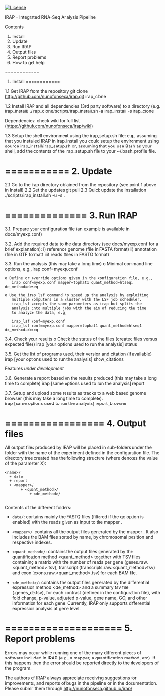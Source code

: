 
[![License](http://img.shields.io/badge/license-GPL%203-brightgreen.svg?style=flat)](http://www.gnu.org/licenses/gpl-3.0.html)

IRAP - Integrated RNA-Seq Analysis Pipeline


Contents

1. Install
2. Update
3. Run IRAP 
4. Output files
5. Report problems
6. How to get help


============
1. Install
============

1.1 Get IRAP from the repository
   git clone http://github.com/nunofonseca/irap.git  irap_clone

1.2 Install IRAP and all dependencies (3rd party software) to a directory (e.g. irap_install)
   ./irap_clone/scripts/irap_install.sh -a irap_install -s irap_clone

 Dependencies: check wiki for full list (https://github.com/nunofonseca/irap/wiki)

1.3 Setup the shell environment using the irap_setup.sh file: e.g., assuming that you installed IRAP in irap_install you could setup the environment using
   source irap_install/irap_setup.sh
or, assuming that you use Bash as your shell, add the contents of the irap_setup.sh file to your ~/.bash_profile file.

===========
2. Update
===========

2.1 Go to the irap directory obtained from the repository (see point 1 above in Install)
2.2 Get the updates
    git pull
2.3 Quick update the installation
    ./scripts/irap_install.sh -u -s .

==============
3. Run IRAP
==============

3.1. Prepare your  configuration file (an example is available in docs/myexp.conf)

3.2. Add the required data to the data directory (see docs/myexp.conf for a brief explanation):
       i) reference genome (file in FASTA format)
       ii) annotation (file in GTF format)
       iii) reads  (files in FASTQ format)

3.3. Run the analysis (this may take a long time)
    o Minimal command line options, e.g.,
       irap conf=myexp.conf

    o Define or override options given in the configuration file, e.g.,
       irap conf=myexp.conf mapper=tophat1 quant_method=htseq1 de_method=deseq

    o Use the irap_lsf command to speed up the analysis by exploiting
       multiple computers in a cluster with the LSF job scheduler.
       irap_lsf accepts the same parameters as irap but splits the
       analysis into multiple jobs with the aim of reducing the time
       to analyze the data, e.g,

       irap_lsf conf=myexp.conf 
       irap_lsf conf=myexp.conf mapper=tophat1 quant_method=htseq1 de_method=deseq
         
3.4. Check your results
    o Check the status of the files (created files versus expected files)
       irap [your options used to run the analysis] status

3.5. Get the list of programs used, their version and citation (if available)
       irap [your options used to run the analysis] show_citations

Features *under development*

3.6. Generate a report based on the results produced (this may take a long time to complete)
       irap [same options used to run the analysis] report

3.7. Setup and upload some results as tracks to a web based genome
       browser (this may take a long time to complete).  
       irap [same options used to run the analysis] report_browser

=================
4. Output files 
=================

All output files produced by IRAP will be placed in sub-folders under
the folder with the name of the experiment defined in the
configuration file. The directory tree created has the following
structure (where <X> denotes the value of the parameter X):
```
<name>/
  + data
  + report
  + <mapper>/
       + <quant_method>/
	       + <de_method>/
       
```       
 Contents of the different folders:

 - `data/`: contains mainly the FASTQ files (filtered if the qc option
 is enabled) with the reads given as input to the mapper <mapper>.

 - `<mapper>/`: contains all the output files generated by the mapper
 <mapper>. It also includes the BAM files sorted by name, by
 chromosomal position and respective indexes.

 - `<quant_method>/`: contains the output files generated by the
  quantification method <quant_method> together with TSV files
  containing a matrix with the number of reads per gene
  (genes.raw.<quant_method>.tsv), transcript
  (transcripts.raw.<quant_method>tsv) and exon
  (exons.raw.<quant_method>.tsv) for each BAM file.

 - `<de_method>/`: contains the output files generated by the
  differential expression method <de_method> and a summary tsv file
  (<contrast>.genes_de.tsv), for each contrast (defined in the
  configuration file), with fold change, p-value, adjusted p-value,
  gene name, GO, and other information for each gene. Currently, IRAP
  only supports differential expression analysis at gene level.

====================
5. Report problems 
====================

Errors may occur while running one of the many different pieces of
software included in IRAP (e.g., a mapper, a quantification method,
etc). If this happens then the error should be reported directly to
the developers of the program.

The authors of IRAP always appreciate receiving suggestions for
improvements, and reports of bugs in the pipeline or in the
documentation. Please submit them through
http://nunofonseca.github.io/irap/

